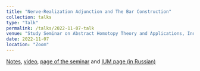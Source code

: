 ```yaml
---
title: "Nerve-Realization Adjunction and The Bar Construction"
collection: talks
type: "Talk"
permalink: /talks/2022-11-07-talk
venue: "Study Seminar on Abstract Homotopy Theory and Applications, Independent University of Moscow"
date: 2022-11-07
location: "Zoom"
---
```


[Notes](https://drive.google.com/file/d/183TxU2vrP94UMjDy9bLxE3kmL7Bz2znT/view), [video](https://youtu.be/5A36vq1NfDc), [page of the seminar](https://sites.google.com/view/homotopy-basics-seminar) and [IUM page (in Russian)](https://ium.mccme.ru/f22/f22-kaledin.html)

